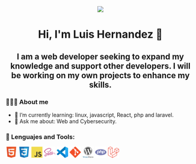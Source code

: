 <div id="header" align="center">
<img src="https://media1.giphy.com/media/HscDLzkO8EOTmgkhQP/giphy.gif?cid=ecf05e47w8bcjmjo45zr8bdhmi0wizttdjyzz7uabnqnw6xr&rid=giphy.gif&ct=g" width="80">
<h1 aligns="center">Hi, I'm Luis Hernandez 👋</h1>
<h2 align="center">I am a web developer seeking to expand my knowledge and support other developers. I will be working on my own projects to enhance my skills.</h2>
</div>

### 👨🏽‍💻 About me 

- 🌱 I’m currently learning: linux, javascript, React, php and laravel.
- 💬 Ask me about: Web and Cybersecurity.
<!-- 📫 How to reach me: Send me a DM on Twitter.-->
 
 
  <div align="left">
        <h3>🔨 Lenguajes and Tools:</h3>
        <img src="https://github.com/devicons/devicon/blob/master/icons/html5/html5-original.svg" title="html5" alt="html5" width="30" height="30">
        <img src="https://github.com/devicons/devicon/blob/master/icons/css3/css3-original.svg" title="css3" alt="css3" width="30" height="30">
        <img src="https://github.com/devicons/devicon/blob/master/icons/javascript/javascript-original.svg" title="javascript" alt="javascript" width="30" height="30">
        <img src="https://github.com/devicons/devicon/blob/master/icons/sass/sass-original.svg" title="sass" alt="sass" width="30" height="30">
        <img src="https://github.com/devicons/devicon/blob/master/icons/vscode/vscode-original.svg" title="vscode" alt="vscode" width="30" height="30">
        <img src="https://github.com/devicons/devicon/blob/master/icons/git/git-original.svg" title="git" alt="git" width="30" height="30">
        <img src="https://github.com/devicons/devicon/blob/master/icons/wordpress/wordpress-original.svg" title="wordpress" alt="wordpress" width="30" height="30">
        <img src="https://github.com/devicons/devicon/blob/master/icons/php/php-plain.svg" title="wordpress" alt="wordpress" width="30" height="30">
        <img src="https://github.com/devicons/devicon/blob/master/icons/laravel/laravel-original.svg" title="wordpress" alt="wordpress" width="30" height="30">
    </div>
 
 
